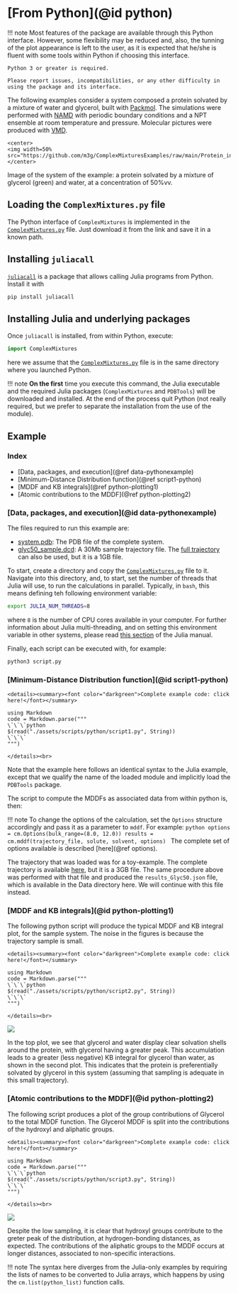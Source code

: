# [From Python](@id python)

!!! note
    Most features of the package are available through this Python interface. However, some flexibility may be reduced and, also, the tunning of the plot appearance is left to the user, as it is expected that he/she is fluent with some tools within Python if choosing this interface.

    Python 3 or greater is required.

    Please report issues, incompatibilities, or any other difficulty in using the package and its interface.
    
The following examples consider a system composed a protein solvated by a mixture of water and glycerol, built with [Packmol](http://m3g.iqm.unicamp.br/packmol). The simulations were performed with [NAMD](https://www.ks.uiuc.edu/Research/namd/) with periodic boundary conditions and a NPT ensemble at room temperature and pressure. Molecular pictures were produced with [VMD](https://www.ks.uiuc.edu/Research/vmd/).

```@raw html
<center>
<img width=50% src="https://github.com/m3g/ComplexMixturesExamples/raw/main/Protein_in_Glycerol/Data/system.png">
</center>
```

Image of the system of the example: a protein solvated by a mixture of glycerol (green) and water, at a concentration of 50%vv.

## Loading the `ComplexMixtures.py` file

The Python interface of `ComplexMixtures` is implemented in the [`ComplexMixtures.py`](./assets/ComplexMixtures.py) file. 
Just download it from the link and save it in a known path.

## Installing `juliacall`

[`juliacall`](https://github.com/cjdoris/PythonCall.jl) is a package that allows calling Julia programs from Python. Install it with

```bash
pip install juliacall
```

## Installing Julia and underlying packages

Once `juliacall` is installed, from within Python, execute:
```python
import ComplexMixtures
```
here we assume that the [`ComplexMixtures.py`](./assets/ComplexMixtures.py) file is in the same directory where you launched Python.

!!! note 
     **On the first** time you execute this command, the Julia executable and the required Julia packages (`ComplexMixtures` and `PDBTools`) will be downloaded and installed. At the end of the process quit Python (not really required, but we prefer to separate the installation from the use of the module). 

## Example

### Index

- [Data, packages, and execution](@ref data-pythonexample)
- [Minimum-Distance Distribution function](@ref script1-python)
- [MDDF and KB integrals](@ref python-plotting1)
- [Atomic contributions to the MDDF](@ref python-plotting2)

### [Data, packages, and execution](@id data-pythonexample)

The files required to run this example are:

- [system.pdb](https://raw.githubusercontent.com/m3g/ComplexMixturesExamples/main/Protein_in_Glycerol/Data/system.pdb): The PDB file of the complete system.
- [glyc50_sample.dcd](https://www.dropbox.com/scl/fi/n3gtyotavo00jtz8bajti/glyc50_sample.dcd?rlkey=5ax8t4w7e0dr5w0n5g797p02j&dl=0): A 30Mb sample trajectory file. The [full trajectory](https://www.dropbox.com/scl/fi/zfq4o21dkttobg2pqd41m/glyc50_traj.dcd?rlkey=el3k6t0fx6w5yiqktyx96gzg6&dl=0) can also be used, but it is a 1GB file.

To start, create a directory and copy the [`ComplexMixtures.py`](./assets/ComplexMixtures.py) file to it. Navigate into this directory, and, to start, set the number of threads that Julia will use, to run the calculations in parallel. Typically, in `bash`, this means defining teh following environment variable:
```bash
export JULIA_NUM_THREADS=8
```
where `8` is the number of CPU cores available in your computer. For further information about Julia multi-threading, and on setting this environment variable in other systems, please read [this section](https://docs.julialang.org/en/v1/manual/multi-threading/#Starting-Julia-with-multiple-threads) of the Julia manual.

Finally, each script can be executed with, for example:
```bash
python3 script.py
```

### [Minimum-Distance Distribution function](@id script1-python)

```@raw html
<details><summary><font color="darkgreen">Complete example code: click here!</font></summary>
```
```@eval
using Markdown
code = Markdown.parse("""
\`\`\`python
$(read("./assets/scripts/python/script1.py", String))
\`\`\`
""")
```
```@raw html
</details><br>
```

Note that the example here follows an identical syntax to the Julia example, except that we qualify the name of the loaded module and implicitly load the `PDBTools` package.

The script to compute the MDDFs as associated data from within python is, then:

!!! note
    To change the options of the calculation, set the `Options` structure accordingly and pass it as a parameter to `mddf`. For example:
    ```python
    options = cm.Options(bulk_range=(8.0, 12.0))
    results = cm.mddf(trajectory_file, solute, solvent, options)
    ```
    The complete set of options available is described [here](@ref options).


The trajectory that was loaded was for a toy-example. The complete trajectory is available [here](https://drive.google.com/file/d/14M30jDHRwUM77hzbDphgbu8mcWFBcQrX/view?usp=sharing), but it is a 3GB file. The same procedure above was performed with that file and produced the `results_Glyc50.json` file, which is available in the Data directory here. We will continue with this file instead. 

### [MDDF and KB integrals](@id python-plotting1)

The following python script will produce the typical MDDF and KB integral plot, for the sample system.
The noise in the figures is because the trajectory sample is small.

```@raw html
<details><summary><font color="darkgreen">Complete example code: click here!</font></summary>
```
```@eval
using Markdown
code = Markdown.parse("""
\`\`\`python
$(read("./assets/scripts/python/script2.py", String))
\`\`\`
""")
```
```@raw html
</details><br>
```

![](./assets/scripts/python/mddf_kb.png)

In the top plot, we see that glycerol and water display clear solvation shells around the protein,
with glycerol having a greater peak. This accumulation leads to a greater (less negative) KB integral for glycerol than water, as shown in the second plot. This indicates that the protein is preferentially solvated by glycerol in this system (assuming that sampling is adequate in this small
trajectory).

### [Atomic contributions to the MDDF](@id python-plotting2)

The following script produces a plot of the group contributions of Glycerol to the total MDDF function. The Glycerol MDDF is split into the contributions of the hydroxyl and aliphatic groups.

```@raw html
<details><summary><font color="darkgreen">Complete example code: click here!</font></summary>
```
```@eval
using Markdown
code = Markdown.parse("""
\`\`\`python
$(read("./assets/scripts/python/script3.py", String))
\`\`\`
""")
```
```@raw html
</details><br>
```

![](./assets/scripts/python/group_contributions.png)

Despite the low sampling, it is clear that hydroxyl groups contribute to the greter peak of the distribution, at hydrogen-bonding distances, as expected. The contributions of the aliphatic groups to the MDDF occurs at longer distances, associated to non-specific interactions. 

!!! note
    The syntax here diverges from the Julia-only examples by requiring the lists of names
    to be converted to Julia arrays, which happens by using the `cm.list(python_list)` function calls.